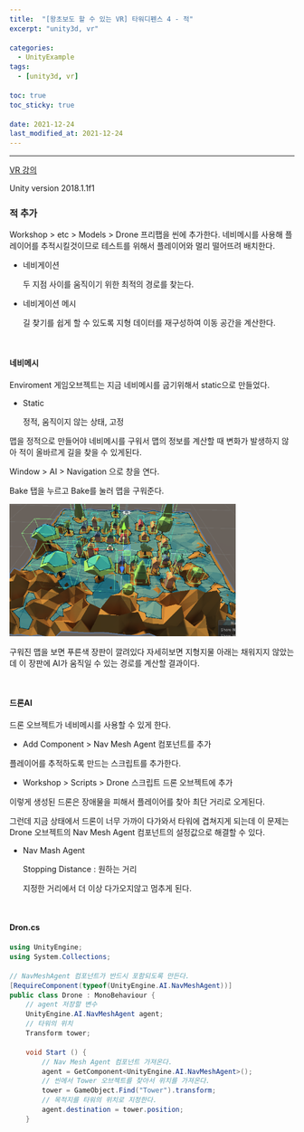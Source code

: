 ```yaml
---
title:  "[왕초보도 할 수 있는 VR] 타워디펜스 4 - 적"
excerpt: "unity3d, vr"

categories:
  - UnityExample
tags:
  - [unity3d, vr]

toc: true
toc_sticky: true
 
date: 2021-12-24 
last_modified_at: 2021-12-24
---  
```


***  
<a href="https://www.gseek.kr/member/rl/studyRoom/studyRoomMain.do?courseSeq=2069&courseCsSeq=1&stuSeq=&subjSeq=5&pageNum=1">VR 강의</a>

Unity version 2018.1.1f1

### 적 추가

Workshop > etc > Models > Drone 프리팹을 씬에 추가한다. 네비메시를 사용해 플레이어를 추적시킬것이므로 테스트를 위해서 플레이어와 멀리 떨어뜨려 배치한다.

* 네비게이션

    두 지점 사이를 움직이기 위한 최적의 경로를 찾는다.

* 네비게이션 메시

    길 찾기를 쉽게 할 수 있도록 지형 데이터를 재구성하여 이동 공간을 계산한다.

<br>

#### 네비메시

Enviroment 게임오브젝트는 지금 네비메시를 굽기위해서 static으로 만들었다.  

* Static

    정적, 움직이지 않는 상태, 고정

맵을 정적으로 만들어야 네비메시를 구워서 맵의 정보를 계산할 때 변화가 발생하지 않아 적이 올바르게 길을 찾을 수 있게된다.

Window > AI > Navigation 으로 창을 연다.  

Bake 탭을 누르고 Bake를 눌러 맵을 구워준다.

<img src="/assets/images/posting/20211224/bakemap.png" title="bakemap" width="400px">

구워진 맵을 보면 푸른색 장판이 깔려있다 자세히보면 지형지물 아래는 채워지지 않았는데 이 장판에 AI가 움직일 수 있는 경로를 계산할 결과이다.

<br>

#### 드론AI

드론 오브젝트가 네비메시를 사용할 수 있게 한다.

* Add Component > Nav Mesh Agent 컴포넌트를 추가

플레이어를 추적하도록 만드는 스크립트를 추가한다.  

* Workshop > Scripts > Drone 스크립트 드론 오브젝트에 추가

이렇게 생성된 드론은 장애물을 피해서 플레이어를 찾아 최단 거리로 오게된다.

그런데 지금 상태에서 드론이 너무 가까이 다가와서 타워에 겹쳐지게 되는데 이 문제는 Drone 오브젝트의 Nav Mesh Agent 컴포넌트의 설정값으로 해결할 수 있다.

* Nav Mash Agent

    Stopping Distance : 원하는 거리 

    지정한 거리에서 더 이상 다가오지않고 멈추게 된다.

<br>

#### Dron.cs

```cs
using UnityEngine;
using System.Collections;

// NavMeshAgent 컴포넌트가 반드시 포함되도록 만든다.
[RequireComponent(typeof(UnityEngine.AI.NavMeshAgent))]
public class Drone : MonoBehaviour {
    // agent 저장할 변수
	UnityEngine.AI.NavMeshAgent agent;
    // 타워의 위치
	Transform tower;

    void Start () {
        // Nav Mesh Agent 컴포넌트 가져온다.
		agent = GetComponent<UnityEngine.AI.NavMeshAgent>();
        // 씬에서 Tower 오브젝트를 찾아서 위치를 가져온다.
        tower = GameObject.Find("Tower").transform;
        // 목적지를 타워의 위치로 지정한다.
		agent.destination = tower.position;
	}
```

